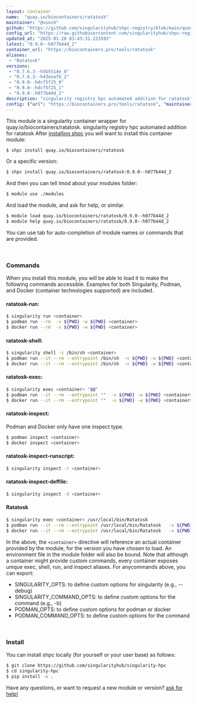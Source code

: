 ```yaml
---
layout: container
name:  "quay.io/biocontainers/ratatosk"
maintainer: "@vsoch"
github: "https://github.com/singularityhub/shpc-registry/blob/main/quay.io/biocontainers/ratatosk/container.yaml"
config_url: "https://raw.githubusercontent.com/singularityhub/shpc-registry/main/quay.io/biocontainers/ratatosk/container.yaml"
updated_at: "2025-01-20 03:43:31.223593"
latest: "0.9.0--h077b44d_2"
container_url: "https://biocontainers.pro/tools/ratatosk"
aliases:
 - "Ratatosk"
versions:
 - "0.7.6.3--h5b5514e_0"
 - "0.7.6.3--h43eeafb_2"
 - "0.9.0--hdcf5f25_0"
 - "0.9.0--hdcf5f25_1"
 - "0.9.0--h077b44d_2"
description: "singularity registry hpc automated addition for ratatosk"
config: {"url": "https://biocontainers.pro/tools/ratatosk", "maintainer": "@vsoch", "description": "singularity registry hpc automated addition for ratatosk", "latest": {"0.9.0--h077b44d_2": "sha256:172c0e7d09614633f51e8a32f09e525d29b7c8f98e63d0161fcd9abe777fadc3"}, "tags": {"0.7.6.3--h5b5514e_0": "sha256:19319f6b739e7fa05c5e25eb1f22effdf02b14c0fffe0f5f38f484d4f4fc1572", "0.7.6.3--h43eeafb_2": "sha256:19db80414eb8daa0a190d8d8a71c5a89f6253fa1f2968ba69b71661b07ba6b07", "0.9.0--hdcf5f25_0": "sha256:48a9f930a37ead3ac1365ad32ddd5ef8153a196bda773fea7e30ffd6f40f2ad4", "0.9.0--hdcf5f25_1": "sha256:a97dbf26fa2ab5e52e9ae198213512b7c3f93dfcbaf2865a5696a7d45571d768", "0.9.0--h077b44d_2": "sha256:172c0e7d09614633f51e8a32f09e525d29b7c8f98e63d0161fcd9abe777fadc3"}, "docker": "quay.io/biocontainers/ratatosk", "aliases": {"Ratatosk": "/usr/local/bin/Ratatosk"}}
---
```


This module is a singularity container wrapper for quay.io/biocontainers/ratatosk.
singularity registry hpc automated addition for ratatosk
After [installing shpc](#install) you will want to install this container module:


```bash
$ shpc install quay.io/biocontainers/ratatosk
```

Or a specific version:

```bash
$ shpc install quay.io/biocontainers/ratatosk:0.9.0--h077b44d_2
```

And then you can tell lmod about your modules folder:

```bash
$ module use ./modules
```

And load the module, and ask for help, or similar.

```bash
$ module load quay.io/biocontainers/ratatosk/0.9.0--h077b44d_2
$ module help quay.io/biocontainers/ratatosk/0.9.0--h077b44d_2
```

You can use tab for auto-completion of module names or commands that are provided.

<br>

### Commands

When you install this module, you will be able to load it to make the following commands accessible.
Examples for both Singularity, Podman, and Docker (container technologies supported) are included.

#### ratatosk-run:

```bash
$ singularity run <container>
$ podman run --rm  -v ${PWD} -w ${PWD} <container>
$ docker run --rm  -v ${PWD} -w ${PWD} <container>
```

#### ratatosk-shell:

```bash
$ singularity shell -s /bin/sh <container>
$ podman run --it --rm --entrypoint /bin/sh  -v ${PWD} -w ${PWD} <container>
$ docker run --it --rm --entrypoint /bin/sh  -v ${PWD} -w ${PWD} <container>
```

#### ratatosk-exec:

```bash
$ singularity exec <container> "$@"
$ podman run --it --rm --entrypoint ""  -v ${PWD} -w ${PWD} <container> "$@"
$ docker run --it --rm --entrypoint ""  -v ${PWD} -w ${PWD} <container> "$@"
```

#### ratatosk-inspect:

Podman and Docker only have one inspect type.

```bash
$ podman inspect <container>
$ docker inspect <container>
```

#### ratatosk-inspect-runscript:

```bash
$ singularity inspect -r <container>
```

#### ratatosk-inspect-deffile:

```bash
$ singularity inspect -d <container>
```


#### Ratatosk

```bash
$ singularity exec <container> /usr/local/bin/Ratatosk
$ podman run --it --rm --entrypoint /usr/local/bin/Ratatosk   -v ${PWD} -w ${PWD} <container> -c " $@"
$ docker run --it --rm --entrypoint /usr/local/bin/Ratatosk   -v ${PWD} -w ${PWD} <container> -c " $@"
```



In the above, the `<container>` directive will reference an actual container provided
by the module, for the version you have chosen to load. An environment file in the
module folder will also be bound. Note that although a container
might provide custom commands, every container exposes unique exec, shell, run, and
inspect aliases. For anycommands above, you can export:

 - SINGULARITY_OPTS: to define custom options for singularity (e.g., --debug)
 - SINGULARITY_COMMAND_OPTS: to define custom options for the command (e.g., -b)
 - PODMAN_OPTS: to define custom options for podman or docker
 - PODMAN_COMMAND_OPTS: to define custom options for the command

<br>

### Install

You can install shpc locally (for yourself or your user base) as follows:

```bash
$ git clone https://github.com/singularityhub/singularity-hpc
$ cd singularity-hpc
$ pip install -e .
```

Have any questions, or want to request a new module or version? [ask for help!](https://github.com/singularityhub/singularity-hpc/issues)